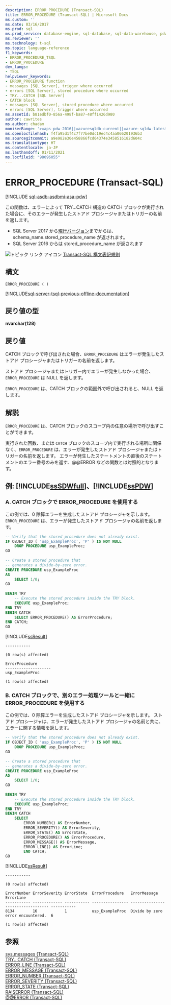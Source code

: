 ```yaml
---
description: ERROR_PROCEDURE (Transact-SQL)
title: ERROR_PROCEDURE (Transact-SQL) | Microsoft Docs
ms.custom: ''
ms.date: 03/16/2017
ms.prod: sql
ms.prod_service: database-engine, sql-database, sql-data-warehouse, pdw
ms.reviewer: ''
ms.technology: t-sql
ms.topic: language-reference
f1_keywords:
- ERROR_PROCEDURE_TSQL
- ERROR_PROCEDURE
dev_langs:
- TSQL
helpviewer_keywords:
- ERROR_PROCEDURE function
- messages [SQL Server], trigger where occurred
- errors [SQL Server], stored procedure where occurred
- TRY...CATCH [SQL Server]
- CATCH block
- messages [SQL Server], stored procedure where occurred
- errors [SQL Server], trigger where occurred
ms.assetid: b81edbf0-856a-498f-ba87-48ff1426d980
author: cawrites
ms.author: chadam
monikerRange: '>=aps-pdw-2016||=azuresqldb-current||=azure-sqldw-latest||>=sql-server-2016||>=sql-server-linux-2017||=azuresqldb-mi-current'
ms.openlocfilehash: f4fa95d1f4c7f77be0dc19ec4c4aa066201936b3
ms.sourcegitcommit: a9e982e30e458866fcd64374e3458516182d604c
ms.translationtype: HT
ms.contentlocale: ja-JP
ms.lasthandoff: 01/11/2021
ms.locfileid: "98096055"
---
```

# <a name="error_procedure-transact-sql"></a>ERROR_PROCEDURE (Transact-SQL)
[!INCLUDE [sql-asdb-asdbmi-asa-pdw](../../includes/applies-to-version/sql-asdb-asdbmi-asa-pdw.md)]  

この関数は、エラーによって TRY...CATCH 構造の CATCH ブロックが実行された場合に、そのエラーが発生したストアド プロシージャまたはトリガーの名前を返します。 
- SQL Server 2017 から[現行バージョン](../../sql-server/what-s-new-in-sql-server-ver15.md)までからは、schema_name.stored_procedure_name が返されます。
- SQL Server 2016 からは stored_procedure_name が返されます

 ![トピック リンク アイコン](../../database-engine/configure-windows/media/topic-link.gif "トピック リンク アイコン") [Transact-SQL 構文表記規則](../../t-sql/language-elements/transact-sql-syntax-conventions-transact-sql.md)  
  
## <a name="syntax"></a>構文  
  
```syntaxsql  
ERROR_PROCEDURE ( )  
```  
  
[!INCLUDE[sql-server-tsql-previous-offline-documentation](../../includes/sql-server-tsql-previous-offline-documentation.md)]

## <a name="return-types"></a>戻り値の型
**nvarchar(128)**  
  
## <a name="return-value"></a>戻り値  
CATCH ブロックで呼び出された場合、`ERROR_PROCEDURE` はエラーが発生したストアド プロシージャまたはトリガーの名前を返します。
  
ストアド プロシージャまたはトリガー内でエラーが発生しなかった場合、`ERROR_PROCEDURE` は NULL を返します。  
  
`ERROR_PROCEDURE` は、CATCH ブロックの範囲外で呼び出されると、NULL を返します。  
  
## <a name="remarks"></a>解説  
`ERROR_PROCEDURE` は、CATCH ブロックのスコープ内の任意の場所で呼び出すことができます。  
  
実行された回数、または `CATCH` ブロックのスコープ内で実行される場所に関係なく、`ERROR_PROCEDURE` は、エラーが発生したストアド プロシージャまたはトリガーの名前を返します。 エラーが発生したステートメントの直後のステートメントのエラー番号のみを返す、@@ERROR などの関数とは対照的となります。  
   
## <a name="examples-sssdwfull-and-sspdw"></a>例: [!INCLUDE[ssSDWfull](../../includes/sssdwfull-md.md)]、[!INCLUDE[ssPDW](../../includes/sspdw-md.md)]
  
### <a name="a-using-error_procedure-in-a-catch-block"></a>A. CATCH ブロックで ERROR_PROCEDURE を使用する  
この例では、0 除算エラーを生成したストアド プロシージャを示します。 `ERROR_PROCEDURE` は、エラーが発生したストアド プロシージャの名前を返します。  
  
```sql  
-- Verify that the stored procedure does not already exist.  
IF OBJECT_ID ( 'usp_ExampleProc', 'P' ) IS NOT NULL   
    DROP PROCEDURE usp_ExampleProc;  
GO  
  
-- Create a stored procedure that   
-- generates a divide-by-zero error.  
CREATE PROCEDURE usp_ExampleProc  
AS  
    SELECT 1/0;  
GO  
  
BEGIN TRY  
    -- Execute the stored procedure inside the TRY block.  
    EXECUTE usp_ExampleProc;  
END TRY  
BEGIN CATCH  
    SELECT ERROR_PROCEDURE() AS ErrorProcedure;  
END CATCH;  
GO  
```  

[!INCLUDE[ssResult](../../includes/ssresult-md.md)]
```  
-----------

(0 row(s) affected)

ErrorProcedure
--------------------
usp_ExampleProc

(1 row(s) affected)
```  

  
### <a name="b-using-error_procedure-in-a-catch-block-with-other-error-handling-tools"></a>B. CATCH ブロックで、別のエラー処理ツールと一緒に ERROR_PROCEDURE を使用する  
この例では、0 除算エラーを生成したストアド プロシージャを示します。 ストアド プロシージャは、エラーが発生したストアド プロシージャの名前と共に、エラーに関する情報を返します。  
  
```sql
-- Verify that the stored procedure does not already exist.  
IF OBJECT_ID ( 'usp_ExampleProc', 'P' ) IS NOT NULL   
    DROP PROCEDURE usp_ExampleProc;  
GO  
  
-- Create a stored procedure that   
-- generates a divide-by-zero error.  
CREATE PROCEDURE usp_ExampleProc  
AS  
    SELECT 1/0;  
GO  
  
BEGIN TRY  
    -- Execute the stored procedure inside the TRY block.  
    EXECUTE usp_ExampleProc;  
END TRY  
BEGIN CATCH  
    SELECT   
        ERROR_NUMBER() AS ErrorNumber,  
        ERROR_SEVERITY() AS ErrorSeverity,  
        ERROR_STATE() AS ErrorState,  
        ERROR_PROCEDURE() AS ErrorProcedure,  
        ERROR_MESSAGE() AS ErrorMessage,  
        ERROR_LINE() AS ErrorLine;  
        END CATCH;  
GO
``` 

[!INCLUDE[ssResult](../../includes/ssresult-md.md)]
``` 
-----------

(0 row(s) affected)

ErrorNumber ErrorSeverity ErrorState  ErrorProcedure   ErrorMessage                       ErrorLine
----------- ------------- ----------- ---------------- ---------------------------------- -----------
8134        16            1           usp_ExampleProc  Divide by zero error encountered.  6

(1 row(s) affected)

``` 

  
## <a name="see-also"></a>参照  
 [sys.messages &#40;Transact-SQL&#41;](../../relational-databases/system-catalog-views/messages-for-errors-catalog-views-sys-messages.md)   
 [TRY...CATCH &#40;Transact-SQL&#41;](../../t-sql/language-elements/try-catch-transact-sql.md)   
 [ERROR_LINE &#40;Transact-SQL&#41;](../../t-sql/functions/error-line-transact-sql.md)   
 [ERROR_MESSAGE &#40;Transact-SQL&#41;](../../t-sql/functions/error-message-transact-sql.md)   
 [ERROR_NUMBER &#40;Transact-SQL&#41;](../../t-sql/functions/error-number-transact-sql.md)   
 [ERROR_SEVERITY &#40;Transact-SQL&#41;](../../t-sql/functions/error-severity-transact-sql.md)   
 [ERROR_STATE &#40;Transact-SQL&#41;](../../t-sql/functions/error-state-transact-sql.md)   
 [RAISERROR &#40;Transact-SQL&#41;](../../t-sql/language-elements/raiserror-transact-sql.md)   
 [@@ERROR &#40;Transact-SQL&#41;](../../t-sql/functions/error-transact-sql.md)  
  
  

